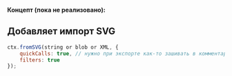 **Концепт (пока не реализовано):**
## Добавляет импорт SVG

```js
ctx.fromSVG(string or blob or XML, {
    quickCalls: true, // нужно при экспорте как-то зашивать в комментарии, что там с быстрыми вызовами
    filters: true
});
```
